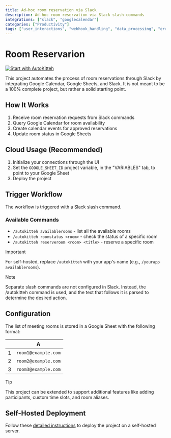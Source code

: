 ```yaml
---
title: Ad-hoc room reservation via Slack
description: Ad-hoc room reservation via Slack slash commands
integrations: ["slack", "googlecalendar"]
categories: ["Productivity"]
tags: ["user_interactions", "webhook_handling", "data_processing", "error_handling"]
---
```


# Room Reservarion

[![Start with AutoKitteh](https://autokitteh.com/assets/autokitteh-badge.svg)](https://app.autokitteh.cloud/template?name=room_reservation)

This project automates the process of room reservations through Slack by integrating Google Calendar, Google Sheets, and Slack. It is not meant to be a 100% complete project, but rather a solid starting point.

## How It Works

1. Receive room reservation requests from Slack commands
2. Query Google Calendar for room availability
3. Create calendar events for approved reservations
4. Update room status in Google Sheets

## Cloud Usage (Recommended)

1. Initialize your connections through the UI
2. Set the `GOOGLE_SHEET_ID` project variable, in the "VARIABLES" tab, to point to your Google Sheet
3. Deploy the project

## Trigger Workflow

The workflow is triggered with a Slack slash command.

### Available Commands

- `/autokitteh availablerooms` - list all the available rooms
- `/autokitteh roomstatus <room>` - check the status of a specific room
- `/autokitteh reserveroom <room> <title>` - reserve a specific room

> [!IMPORTANT]
> For self-hosted, replace `/autokitteh` with your app's name (e.g., `/yourapp availablerooms`).

> [!NOTE]
> Separate slash commands are not configured in Slack. Instead, the /autokitteh command is used, and the text that follows it is parsed to determine the desired action.

## Configuration

The list of meeting rooms is stored in a Google Sheet with the following format:

|     |          A          |
| :-: | :-----------------: |
|  1  | `room1@example.com` |
|  2  | `room2@example.com` |
|  3  | `room3@example.com` |

> [!TIP]
> This project can be extended to support additional features like adding participants, custom time slots, and room aliases.

## Self-Hosted Deployment

Follow these [detailed instructions](https://docs.autokitteh.com/get_started/deployment) to deploy the project on a self-hosted server.
